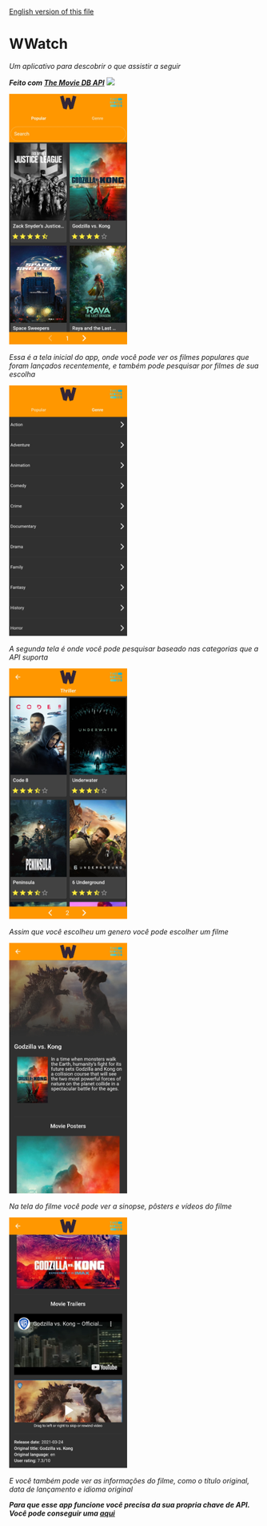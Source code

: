 [English version of this file](https://github.com/guibrandalisee/wwatch#readme)

# WWatch

*Um aplicativo para descobrir o que assistir a seguir*

***Feito com [The Movie DB API](https://developers.google.com/android/guides/client-auth)***
<a href="https://www.themoviedb.org/"><img src="https://www.themoviedb.org/assets/2/v4/logos/v2/blue_square_2-d537fb228cf3ded904ef09b136fe3fec72548ebc1fea3fbbd1ad9e36364db38b.svg" height="15"></a>

<img src="https://github.com/Vaytorr/wwatch/blob/master/GitHubImages/popular.jpg" height="500">

*Essa é a tela inicial do app, onde você pode ver os filmes populares que foram lançados recentemente, e também pode pesquisar por filmes de sua escolha*

<img src="https://github.com/Vaytorr/wwatch/blob/master/GitHubImages/genres.jpg" height="500">

*A segunda tela é onde você pode pesquisar baseado nas categorias que a API suporta*

<img src="https://github.com/Vaytorr/wwatch/blob/master/GitHubImages/genre.jpg" height="500">

*Assim que você escolheu um genero você pode escolher um filme*

<img src="https://github.com/Vaytorr/wwatch/blob/master/GitHubImages/MovieScreen.jpg" height="500">

*Na tela do filme você pode ver a sinopse, pôsters e vídeos do filme*

<img src="https://github.com/Vaytorr/wwatch/blob/master/GitHubImages/MovieScreen2.jpg" height="500">

*E você também pode ver as informações do filme, como o título original, data de lançamento e idioma original*

***Para que esse app funcione você precisa da sua propria chave de API. Você pode conseguir uma [aqui](https://developers.themoviedb.org)***
